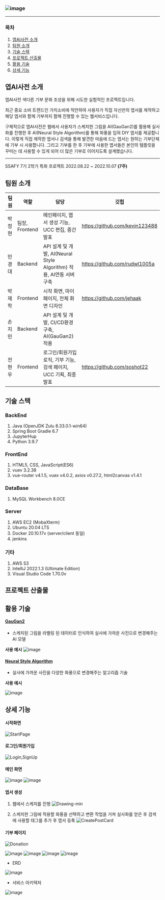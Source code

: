 ### ![image](https://user-images.githubusercontent.com/81034311/206893445-66d0615c-63b7-4184-8203-222d25bf9d37.png)

---------------

### 목차

1. [엽AI사전 소개](#엽AI사전-소개)
2. [팀원 소개](#팀원-소개)
3. [기술 스택](#기술-스택)
4. [프로젝트 산출물](#프로젝트-산출물)
5. [활용 기술](#활용-기술)
6. [상세 기능](#상세-기능)

## 엽AI사전 소개

엽AI사전 색다른 기부 문화 조성을 위해 시도한 실험적인 프로젝트입니다.

최근 중요 소비 트렌드인 가치소비에 착안하여 사용자가 직접 자신만의 엽서를 제작하고 해당 엽서와 함께 기부까지 함께 진행할 수 있는 웹서비스입니다.  

구체적으로 엽AI사전은 웹에서 사용자가 스케치한 그림을 AI(GauGan2)를 활용해 실사화를 진행한 후 AI(Neural Style Algorithm)를 통해 화풍을 입혀 DIY 엽서를 제공합니다. 이렇게 직접 제작한 엽서나 검색을 통해 발견한 마음에 드는 엽서는 원하는 기부단체에 기부 시 사용합니다. 그리고 기부를 한 후 기부에 사용한 엽서들은 본인의 템플릿을 꾸미는 데 사용할 수 있게 되어 더 많은 기부로 이어지도록 설계했습니다.

--------

SSAFY 7기 2학기 특화 프로젝트
 2022.08.22 ~ 2022.10.07 **(7주)**

## 팀원 소개

| 팀원  | 역할           | 담당                                                     | 깃헙                             |
| --- | ------------ | ------------------------------------------------------ | ------------------------------ |
| 박정현 | 팀장, Frontend | 메인페이지, 엽서 생성 기능, UCC 편집, 중간 발표                         | https://github.com/kevin123488 |
| 민경대 | Backend      | API 설계 및 개발, AI(Neural Style Algorithm) 적용, AI연동 서버 구축 | https://github.com/rudwl1005a  |
| 박제학 | Frontend     | 시작 화면, 마이페이지, 전체 화면 디자인                                | https://github.com/jehaak      |
| 손지민 | Backend      | API 설계 및 개발, CI/CD환경 구축, AI(GauGan2)적용                 |                                |
| 전현우 | Frontend     | 로그인/회원가입 로직, 기부 기능, 검색 페이지, UCC 기획, 최종 발표              | https://github.com/soshot22    |

## 기술 스택

### BackEnd
1) Java (OpenJDK Zulu 8.33.0.1-win64)
2) Spring Boot Gradle 6.7
3) JupyterHup
4) Python 3.9.7

### FrontEnd
1) HTML5, CSS, JavaScript(ES6)
2) vuev 3.2.38
3) vue-router v4.1.5, vuex v4.0.2, axios v0.27.2, html2canvas v1.4.1

### DataBase
1) MySQL Workbench 8.0CE

### Server
1) AWS EC2 (MobaXterm)
2) Ubuntu 20.04 LTS
3) Docker 20.10.17v (server/client 동일)
4) jenkins

### 기타
1) AWS S3
2) IntelliJ 2022.1.3 (Ultimate Edition)
3) Visual Studio Code 1.70.0v

## 프로젝트 산출물

## 활용 기술

#### [GauGan2](http://gaugan.org/gaugan2/)

- 스케치된 그림을 라벨링 된 데이터로 인식하여 실사에 가까운 사진으로 변경해주는 AI 모델 

**사용 예시**
![image](https://user-images.githubusercontent.com/81034311/206893525-f35cfde7-c4ff-4cd1-af7d-8e65ed2edebf.png)

#### [Neural Style Algorithm](https://github.com/jcjohnson/neural-style)

- 실사에 가까운 사진을 다양한 화풍으로 변경해주는 알고리즘 기술

**사용 예시**

![image](https://user-images.githubusercontent.com/81034311/206893902-2ed41fef-2a2b-4fcf-ae9b-63692b691dec.png)


## 상세 기능

#### 시작화면

![StartPage](https://user-images.githubusercontent.com/81034311/206893625-9b2629a6-c766-4ca6-9fa0-c52c08768bc3.gif)

#### 로그인/회원가입

![Login,SignUp](https://user-images.githubusercontent.com/81034311/206893667-173b368d-269e-4f4b-893c-1c3e00fea87f.gif)

#### 메인 화면

![image](https://user-images.githubusercontent.com/81034311/206893682-e4dd74b8-a68a-4ce7-82eb-52bdaec7b193.png)
![image](https://user-images.githubusercontent.com/81034311/206893692-a75f7be1-5a55-42f4-9e01-7af00e1f7633.png)


#### 엽서 생성

1. 웹에서 스케치를 진행
![Drawing-min](https://user-images.githubusercontent.com/81034311/206893824-f7b7b9e7-ffdb-4965-b127-ac1d000860c3.gif)

2. 스케치한 그림에 적용할 화풍을 선택하고 변환 작업을 거쳐 실사화를 얻은 후 검색에 사용할 태그를 추가 후 엽서 등록
![CreatePostCard](https://user-images.githubusercontent.com/81034311/206893818-8e7d1f0c-fcf5-4651-af70-e39b7faeda2b.gif)

#### 기부 페이지

![Donation](https://user-images.githubusercontent.com/81034311/206893822-17bfed47-29c6-41f1-945b-33c704cd53c2.gif)

![image](https://user-images.githubusercontent.com/81034311/206893848-0407a52f-e23b-45a4-807b-a993fc2ff4bc.png)
![image](https://user-images.githubusercontent.com/81034311/206893869-064dbbb0-2c89-4155-a95a-6c1803644cb5.png)
![image](https://user-images.githubusercontent.com/81034311/206893875-d5044e2f-41a3-4e57-9b1b-b755a9682673.png)
![image](https://user-images.githubusercontent.com/81034311/206893881-6cdd28ed-0083-4a9e-b605-2978699baed1.png)

- ERD

![image](https://user-images.githubusercontent.com/81034311/206893507-47551649-7d81-4407-bb1a-36b63f899dcb.png)

- 서비스 아키텍처

![image](https://user-images.githubusercontent.com/81034311/206893512-860ef308-061c-495f-94ad-644d265c1bae.png)

